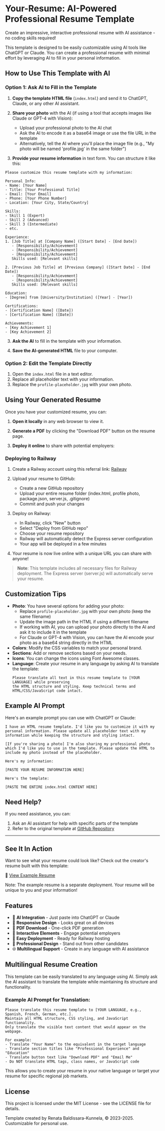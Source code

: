 # Your-Resume: AI-Powered Professional Resume Template

Create an impressive, interactive professional resume with AI assistance - no coding skills required!

This template is designed to be easily customizable using AI tools like ChatGPT or Claude. You can create a professional resume with minimal effort by leveraging AI to fill in your personal information.

## How to Use This Template with AI

### Option 1: Ask AI to Fill in the Template

1. **Copy the template HTML file** (`index.html`) and send it to ChatGPT, Claude, or any other AI assistant.

2. **Share your photo** with the AI (if using a tool that accepts images like Claude or GPT-4 with Vision):
   - Upload your professional photo to the AI chat
   - Ask the AI to encode it as a base64 image or use the file URL in the template
   - Alternatively, tell the AI where you'll place the image file (e.g., "My photo will be named 'profile.jpg' in the same folder")

3. **Provide your resume information** in text form. You can structure it like this:

```
Please customize this resume template with my information:

Personal Info:
- Name: [Your Name]
- Title: [Your Professional Title]
- Email: [Your Email]
- Phone: [Your Phone Number]
- Location: [Your City, State/Country]

Skills:
- Skill 1 (Expert)
- Skill 2 (Advanced)
- Skill 3 (Intermediate)
- etc.

Experience:
1. [Job Title] at [Company Name] ([Start Date] - [End Date])
   - [Responsibility/Achievement]
   - [Responsibility/Achievement]
   - [Responsibility/Achievement]
   Skills used: [Relevant skills]

2. [Previous Job Title] at [Previous Company] ([Start Date] - [End Date])
   - [Responsibility/Achievement]
   - [Responsibility/Achievement]
   Skills used: [Relevant skills]

Education:
- [Degree] from [University/Institution] ([Year] - [Year])

Certifications:
- [Certification Name] ([Date])
- [Certification Name] ([Date])

Achievements:
- [Key Achievement 1]
- [Key Achievement 2]
```

3. **Ask the AI** to fill in the template with your information.

4. **Save the AI-generated HTML** file to your computer.

### Option 2: Edit the Template Directly

1. Open the `index.html` file in a text editor.
2. Replace all placeholder text with your information.
3. Replace the `profile-placeholder.jpg` with your own photo.

## Using Your Generated Resume

Once you have your customized resume, you can:

1. **Open it locally** in any web browser to view it.

2. **Generate a PDF** by clicking the "Download PDF" button on the resume page.

3. **Deploy it online** to share with potential employers:

### Deploying to Railway

1. Create a Railway account using this referral link: [Railway](https://railway.com?referralCode=bXRC89)

2. Upload your resume to GitHub:
   - Create a new GitHub repository
   - Upload your entire resume folder (index.html, profile photo, package.json, server.js, .gitignore)
   - Commit and push your changes

3. Deploy on Railway:
   - In Railway, click "New" button
   - Select "Deploy from GitHub repo"
   - Choose your resume repository
   - Railway will automatically detect the Express server configuration
   - Your app will be deployed in a few minutes

4. Your resume is now live online with a unique URL you can share with anyone!

> **Note**: This template includes all necessary files for Railway deployment. The Express server (server.js) will automatically serve your resume.

## Customization Tips

- **Photo**: You have several options for adding your photo:
  - Replace `profile-placeholder.jpg` with your own photo (keep the same filename)
  - Update the image path in the HTML if using a different filename
  - If working with AI, you can upload your photo directly to the AI and ask it to include it in the template
  - For Claude or GPT-4 with Vision, you can have the AI encode your photo as a base64 string directly in the HTML
- **Colors**: Modify the CSS variables to match your personal brand.
- **Sections**: Add or remove sections based on your needs.
- **Icons**: You can change the icons using Font Awesome classes.
- **Language**: Create your resume in any language by asking AI to translate the template:
  ```
  Please translate all text in this resume template to [YOUR LANGUAGE] while preserving 
  the HTML structure and styling. Keep technical terms and HTML/CSS/JavaScript code intact.
  ```

## Example AI Prompt

Here's an example prompt you can use with ChatGPT or Claude:

```
I have an HTML resume template. I'd like you to customize it with my personal information. Please update all placeholder text with my information while keeping the structure and styling intact.

[If you're sharing a photo] I'm also sharing my professional photo which I'd like you to use in the template. Please update the HTML to include my photo instead of the placeholder.

Here's my information:

[PASTE YOUR RESUME INFORMATION HERE]

Here's the template:

[PASTE THE ENTIRE index.html CONTENT HERE]
```

## Need Help?

If you need assistance, you can:
1. Ask an AI assistant for help with specific parts of the template
2. Refer to the original template at [GitHub Repository](https://github.com/RBKunnela/your-resume)

---

## See It In Action

Want to see what your resume could look like? Check out the creator's resume built with this template:

🔗 [View Example Resume](https://renata-resume-production.up.railway.app/)

Note: The example resume is a separate deployment. Your resume will be unique to you and your information!

## Features

- 🤖 **AI Integration** - Just paste into ChatGPT or Claude
- 📱 **Responsive Design** - Looks great on all devices
- 📄 **PDF Download** - One-click PDF generation
- 🔄 **Interactive Elements** - Engage potential employers
- 🚀 **Easy Deployment** - Ready for Railway hosting
- 💼 **Professional Design** - Stand out from other candidates
- 🌐 **Multilingual Support** - Create in any language with AI assistance

## Multilingual Resume Creation

This template can be easily translated to any language using AI. Simply ask the AI assistant to translate the template while maintaining its structure and functionality.

### Example AI Prompt for Translation:

```
Please translate this resume template to [YOUR LANGUAGE, e.g., Spanish, French, German, etc.]. 
Maintain all HTML structure, CSS styling, and JavaScript functionality. 
Only translate the visible text content that would appear on the webpage.

For example:
- Translate "Your Name" to the equivalent in the target language
- Translate section titles like "Professional Experience" and "Education"
- Translate button text like "Download PDF" and "Email Me"
- Do NOT translate HTML tags, class names, or JavaScript code
```

This allows you to create your resume in your native language or target your resume for specific regional job markets.

## License

This project is licensed under the MIT License - see the LICENSE file for details.

Template created by Renata Baldissara-Kunnela, © 2023-2025. Customizable for personal use.